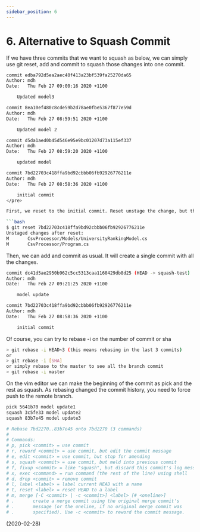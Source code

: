 ```yaml
---
sidebar_position: 6
---
```


# 6. Alternative to Squash Commit

If we have three commits that we want to squash as below, we can simply use git reset, add and commit to squash those changes into one commit.

````bash
commit edba792d5ea2aec40f413a23bf539fa25270da65
Author: mdh
Date:   Thu Feb 27 09:00:16 2020 +1100

    Updated model3

commit 8ea10ef480c8cde59b2d78ae0fbe5367f877e59d
Author: mdh
Date:   Thu Feb 27 08:59:51 2020 +1100

    Updated model 2

commit d5da1aed0b45d546e95e9bc01207d73a115ef337
Author: mdh
Date:   Thu Feb 27 08:59:20 2020 +1100

    updated model

commit 7bd22703c418ffa9bd92cbbb06fb92926776211e
Author: mdh
Date:   Thu Feb 27 08:58:36 2020 +1100

    initial commit
</pre>

First, we reset to the initial commit. Reset unstage the change, but the change still remains.

```bash
$ git reset 7bd22703c418ffa9bd92cbbb06fb92926776211e
Unstaged changes after reset:
M       CsvProcessor/Models/UniversityRankingModel.cs
M       CsvProcessor/Program.cs
````

Then, we can add and commit as usual. It will create a single commit with all the changes.

```bash
commit dc41d5ae2950b962c5cc5313caa1160429db8d25 (HEAD -> squash-test)
Author: mdh
Date:   Thu Feb 27 09:21:25 2020 +1100

    model update

commit 7bd22703c418ffa9bd92cbbb06fb92926776211e
Author: mdh
Date:   Thu Feb 27 08:58:36 2020 +1100

    initial commit
```

Of course, you can try to rebase -i on the number of commit or sha

```bash
> git rebase -i HEAD~3 (this means rebasing in the last 3 commits)
or
> git rebase -i [SHA]
or simply rebase to the master to see all the branch commit
> git rebase -i master
```

On the vim editor we can make the beginning of the commit as pick and the rest as squash. As rebasing changed the commit history, you need to force push to the remote branch.

```bash
pick 5641b70 model update1
squash 3c5fe33 model update2
squash 83b7e45 model update3

# Rebase 7bd2270..83b7e45 onto 7bd2270 (3 commands)
#
# Commands:
# p, pick <commit> = use commit
# r, reword <commit> = use commit, but edit the commit message
# e, edit <commit> = use commit, but stop for amending
# s, squash <commit> = use commit, but meld into previous commit
# f, fixup <commit> = like "squash", but discard this commit's log message
# x, exec <command> = run command (the rest of the line) using shell
# d, drop <commit> = remove commit
# l, label <label> = label current HEAD with a name
# t, reset <label> = reset HEAD to a label
# m, merge [-C <commit> | -c <commit>] <label> [# <oneline>]
# .       create a merge commit using the original merge commit's
# .       message (or the oneline, if no original merge commit was
# .       specified). Use -c <commit> to reword the commit message.
```

(2020-02-28)
